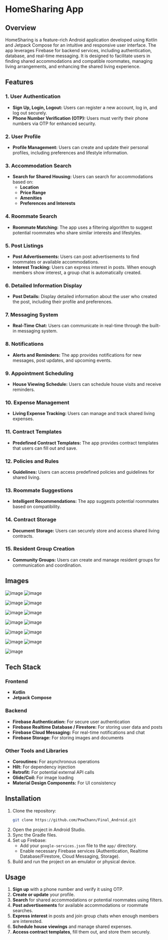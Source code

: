 # HomeSharing App

## Overview

HomeSharing is a feature-rich Android application developed using Kotlin and Jetpack Compose for an intuitive and responsive user interface. The app leverages Firebase for backend services, including authentication, database, and real-time messaging. It is designed to facilitate users in finding shared accommodations and compatible roommates, managing living arrangements, and enhancing the shared living experience.

## Features

### 1. User Authentication

- **Sign Up, Login, Logout:** Users can register a new account, log in, and log out securely.
- **Phone Number Verification (OTP):** Users must verify their phone numbers via OTP for enhanced security.

### 2. User Profile

- **Profile Management:** Users can create and update their personal profiles, including preferences and lifestyle information.

### 3. Accommodation Search

- **Search for Shared Housing:** Users can search for accommodations based on:
  - **Location**
  - **Price Range**
  - **Amenities**
  - **Preferences and Interests**

### 4. Roommate Search

- **Roommate Matching:** The app uses a filtering algorithm to suggest potential roommates who share similar interests and lifestyles.

### 5. Post Listings

- **Post Advertisements:** Users can post advertisements to find roommates or available accommodations.
- **Interest Tracking:** Users can express interest in posts. When enough members show interest, a group chat is automatically created.

### 6. Detailed Information Display

- **Post Details:** Display detailed information about the user who created the post, including their profile and preferences.

### 7. Messaging System

- **Real-Time Chat:** Users can communicate in real-time through the built-in messaging system.

### 8. Notifications

- **Alerts and Reminders:** The app provides notifications for new messages, post updates, and upcoming events.

### 9. Appointment Scheduling

- **House Viewing Schedule:** Users can schedule house visits and receive reminders.

### 10. Expense Management

- **Living Expense Tracking:** Users can manage and track shared living expenses.

### 11. Contract Templates

- **Predefined Contract Templates:** The app provides contract templates that users can fill out and save.

### 12. Policies and Rules

- **Guidelines:** Users can access predefined policies and guidelines for shared living.

### 13. Roommate Suggestions

- **Intelligent Recommendations:** The app suggests potential roommates based on compatibility.

### 14. Contract Storage

- **Document Storage:** Users can securely store and access shared living contracts.

### 15. Resident Group Creation

- **Community Groups:** Users can create and manage resident groups for communication and coordination.
## Images 
![image](https://github.com/user-attachments/assets/1562f7f6-40aa-4476-9660-db8ff4172054)  ![image](https://github.com/user-attachments/assets/9921e78e-d710-4461-8791-447c3a67fd36)

![image](https://github.com/user-attachments/assets/9fd9852e-2e2f-48c4-9aa1-b42c6bfb939e)  ![image](https://github.com/user-attachments/assets/2efde0f4-7ef3-4bcf-90ec-687ad10888de)

![image](https://github.com/user-attachments/assets/75ff5840-1043-4618-85c3-eefa1ef795af)  ![image](https://github.com/user-attachments/assets/ccf52ad7-e5e1-4bef-8d03-3d1d29e3d4f8)

![image](https://github.com/user-attachments/assets/cfe43e27-019e-4c86-af10-d6764ce1263d)  ![image](https://github.com/user-attachments/assets/c73a916f-b234-4883-847e-d4d40a4ebbef)

![image](https://github.com/user-attachments/assets/33b244cb-c34d-4d22-8cdd-ef66244ed965)  ![image](https://github.com/user-attachments/assets/195a80e5-ee40-48c7-8a2e-4e3a18908c66)

![image](https://github.com/user-attachments/assets/8dfdc4b9-15c5-4a27-80f9-463744ca57ae) ![image](https://github.com/user-attachments/assets/3b88a706-be7a-420d-b853-21b564f44102)

![image](https://github.com/user-attachments/assets/a9059d69-c977-4514-ac5f-dd96dc013d55)

## Tech Stack

### Frontend

- **Kotlin**
- **Jetpack Compose**

### Backend

- **Firebase Authentication:** For secure user authentication
- **Firebase Realtime Database / Firestore:** For storing user data and posts
- **Firebase Cloud Messaging:** For real-time notifications and chat
- **Firebase Storage:** For storing images and documents

### Other Tools and Libraries

- **Coroutines:** For asynchronous operations
- **Hilt:** For dependency injection
- **Retrofit:** For potential external API calls
- **Glide/Coil:** For image loading
- **Material Design Components:** For UI consistency

## Installation

1. Clone the repository:
   ```bash
   git clone https://github.com/PowChann/Final_Android.git
   ```
2. Open the project in Android Studio.
3. Sync the Gradle files.
4. Set up Firebase:
   - Add your `google-services.json` file to the `app/` directory.
   - Enable necessary Firebase services (Authentication, Realtime Database/Firestore, Cloud Messaging, Storage).
5. Build and run the project on an emulator or physical device.

## Usage

1. **Sign up** with a phone number and verify it using OTP.
2. **Create or update** your profile.
3. **Search** for shared accommodations or potential roommates using filters.
4. **Post advertisements** for available accommodations or roommate searches.
5. **Express interest** in posts and join group chats when enough members are interested.
6. **Schedule house viewings** and manage shared expenses.
7. **Access contract templates**, fill them out, and store them securely.

